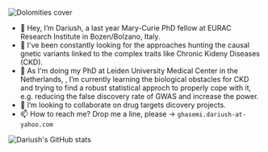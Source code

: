 ![Dolomities cover](https://github.com/DariushG3/DariushG3/blob/main/Dolomitte_March_2023.JPG)
- 👋 Hey, I’m Dariush, a last year Mary-Curie PhD fellow at EURAC Research Institute in Bozen/Bolzano, Italy.
- 👀 I've been constantly looking for the approaches hunting the causal gnetic variants linked to the complex traits like Chronic Kideny Diseases (CKD).
- 🌱  As I'm doing my PhD at Leiden University Medical Center in the Netherlands, , I’m currently learning the biological obstacles for CKD and trying to find a robust statistical approch to properly cope with it, e.g. reducing the false discovery rate of GWAS and increase the power.
- 💞️ I’m looking to collaborate on drug targets dicovery projects.
- 📫 How to reach me? Drop me a line, please -> `ghasemi.dariush-at-yahoo.com`

<!---
DariushG3/DariushG3 is a ✨ special ✨ repository because its `README.md` (this file) appears on your GitHub profile.
You can click the Preview link to take a look at your changes.
--->
![Dariush's GitHub stats](https://github-readme-stats.vercel.app/api?username=dariushghasemi&theme=vue-dark&show_icons=true) 
